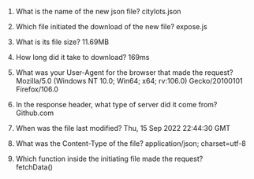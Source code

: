 1. What is the name of the new json file?
citylots.json

2. Which file initiated the download of the new file?
expose.js

3. What is its file size?
11.69MB

4. How long did it take to download?
169ms 

5. What was your User-Agent for the browser that made the request?
Mozilla/5.0 (Windows NT 10.0; Win64; x64; rv:106.0) Gecko/20100101 Firefox/106.0

6. In the response header, what type of server did it come from?
Github.com

7. When was the file last modified?
Thu, 15 Sep 2022 22:44:30 GMT

8. What was the Content-Type of the file?
application/json; charset=utf-8 

9. Which function inside the initiating file made the request?	
fetchData()
